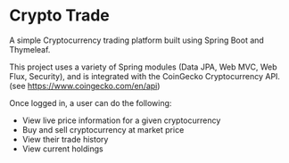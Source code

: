 # Crypto Trade

A simple Cryptocurrency trading platform built using Spring Boot and Thymeleaf.

This project uses a variety of Spring modules (Data JPA, Web MVC, Web Flux, Security), and is integrated with the CoinGecko Cryptocurrency API. (see https://www.coingecko.com/en/api)

Once logged in, a user can do the following:
- View live price information for a given cryptocurrency
- Buy and sell cryptocurrency at market price
- View their trade history
- View current holdings

